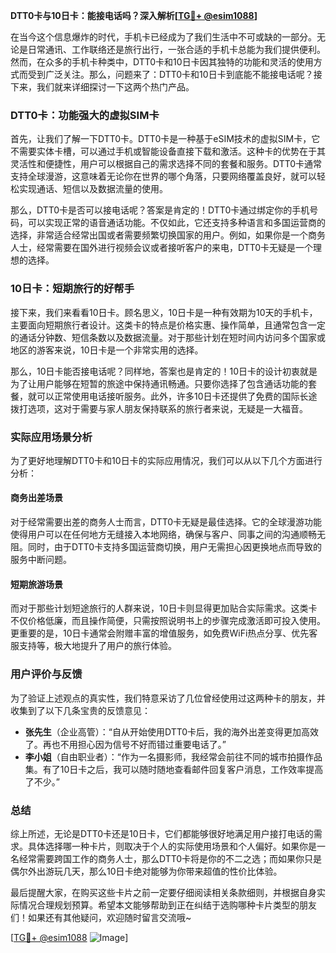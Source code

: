 **DTT0卡与10日卡：能接电话吗？深入解析[[TG💪+ @esim1088](https://t.me/s/esim1088)]**

在当今这个信息爆炸的时代，手机卡已经成为了我们生活中不可或缺的一部分。无论是日常通讯、工作联络还是旅行出行，一张合适的手机卡总能为我们提供便利。然而，在众多的手机卡种类中，DTT0卡和10日卡因其独特的功能和灵活的使用方式而受到广泛关注。那么，问题来了：DTT0卡和10日卡到底能不能接电话呢？接下来，我们就来详细探讨一下这两个热门产品。

### DTT0卡：功能强大的虚拟SIM卡

首先，让我们了解一下DTT0卡。DTT0卡是一种基于eSIM技术的虚拟SIM卡，它不需要实体卡槽，可以通过手机或智能设备直接下载和激活。这种卡的优势在于其灵活性和便捷性，用户可以根据自己的需求选择不同的套餐和服务。DTT0卡通常支持全球漫游，这意味着无论你在世界的哪个角落，只要网络覆盖良好，就可以轻松实现通话、短信以及数据流量的使用。

那么，DTT0卡是否可以接电话呢？答案是肯定的！DTT0卡通过绑定你的手机号码，可以实现正常的语音通话功能。不仅如此，它还支持多种语言和多国运营商的选择，非常适合经常出国或者需要频繁切换国家的用户。例如，如果你是一个商务人士，经常需要在国外进行视频会议或者接听客户的来电，DTT0卡无疑是一个理想的选择。

### 10日卡：短期旅行的好帮手

接下来，我们来看看10日卡。顾名思义，10日卡是一种有效期为10天的手机卡，主要面向短期旅行者设计。这类卡的特点是价格实惠、操作简单，且通常包含一定的通话分钟数、短信条数以及数据流量。对于那些计划在短时间内访问多个国家或地区的游客来说，10日卡是一个非常实用的选择。

那么，10日卡能否接电话呢？同样地，答案也是肯定的！10日卡的设计初衷就是为了让用户能够在短暂的旅途中保持通讯畅通。只要你选择了包含通话功能的套餐，就可以正常使用电话接听服务。此外，许多10日卡还提供了免费的国际长途拨打选项，这对于需要与家人朋友保持联系的旅行者来说，无疑是一大福音。

### 实际应用场景分析

为了更好地理解DTT0卡和10日卡的实际应用情况，我们可以从以下几个方面进行分析：

#### 商务出差场景

对于经常需要出差的商务人士而言，DTT0卡无疑是最佳选择。它的全球漫游功能使得用户可以在任何地方无缝接入本地网络，确保与客户、同事之间的沟通顺畅无阻。同时，由于DTT0卡支持多国运营商切换，用户无需担心因更换地点而导致的服务中断问题。

#### 短期旅游场景

而对于那些计划短途旅行的人群来说，10日卡则显得更加贴合实际需求。这类卡不仅价格低廉，而且操作简便，只需按照说明书上的步骤完成激活即可投入使用。更重要的是，10日卡通常会附赠丰富的增值服务，如免费WiFi热点分享、优先客服支持等，极大地提升了用户的旅行体验。

### 用户评价与反馈

为了验证上述观点的真实性，我们特意采访了几位曾经使用过这两种卡的朋友，并收集到了以下几条宝贵的反馈意见：

- **张先生**（企业高管）：“自从开始使用DTT0卡后，我的海外出差变得更加高效了。再也不用担心因为信号不好而错过重要电话了。”
- **李小姐**（自由职业者）：“作为一名摄影师，我经常会前往不同的城市拍摄作品集。有了10日卡之后，我可以随时随地查看邮件回复客户消息，工作效率提高了不少。”

### 总结

综上所述，无论是DTT0卡还是10日卡，它们都能够很好地满足用户接打电话的需求。具体选择哪一种卡片，则取决于个人的实际使用场景和个人偏好。如果你是一名经常需要跨国工作的商务人士，那么DTT0卡将是你的不二之选；而如果你只是偶尔外出游玩几天，那么10日卡绝对能够为你带来超值的性价比体验。

最后提醒大家，在购买这些卡片之前一定要仔细阅读相关条款细则，并根据自身实际情况合理规划预算。希望本文能够帮助到正在纠结于选购哪种卡片类型的朋友们！如果还有其他疑问，欢迎随时留言交流哦~

[[TG💪+ @esim1088](https://t.me/s/esim1088) ![Image](https://i.postimg.cc/4NQfJmqS/Snipaste-2025-05-13-00-14-12.png)]